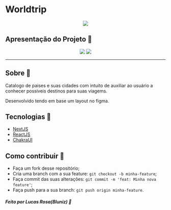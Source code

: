 <h1>Worldtrip</h1>

<p align="center">
<image src=".github/Worldtrip.jpg"/></br>
</p>

## Apresentação do Projeto 🌟

<p align="center">
<image src=".github/Home.png" />
<image src=".github/Europe.png" />
</p>

---

## Sobre 📃

Catalogo de paises e suas cidades com intuito de auxiliar ao usuário a conhecer
possiveis destinos para suas viagems.

Desenvolvido tendo em base um layout no figma.

## Tecnologias 🚀

- <a href="#">NextJS</a>
- <a href="#">ReactJS</a>
- <a href="#">ChakraUI</a>

## Como contribuir 🤔

- Faça um fork desse repositório;
- Cria uma branch com a sua feature: `git checkout -b minha-feature`;
- Faça commit das suas alterações: `git commit -m 'feat: Minha nova feature'`;
- Faça push para a sua branch: `git push origin minha-feature`.

##### Feito por Lucas Rosa(Bluniz) 🌊
